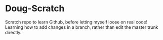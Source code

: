 # Doug-Scratch
Scratch repo to learn Github, before letting myself loose on real code!
Learning how to add changes in a branch, rather than edit the master trunk directly.
